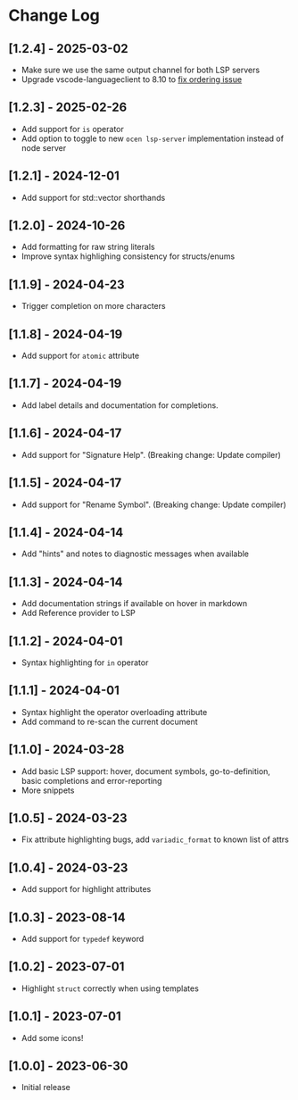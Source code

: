 # Change Log

## [1.2.4] - 2025-03-02

- Make sure we use the same output channel for both LSP servers
- Upgrade vscode-languageclient to 8.10 to [fix ordering issue](https://github.com/microsoft/vscode-languageserver-node/issues/1184)

## [1.2.3] - 2025-02-26

- Add support for `is` operator
- Add option to toggle to new `ocen lsp-server` implementation instead of node server

## [1.2.1] - 2024-12-01

- Add support for std::vector shorthands

## [1.2.0] - 2024-10-26

- Add formatting for raw string literals
- Improve syntax highlighing consistency for structs/enums

## [1.1.9] - 2024-04-23

- Trigger completion on more characters

## [1.1.8] - 2024-04-19

- Add support for `atomic` attribute

## [1.1.7] - 2024-04-19

- Add label details and documentation for completions.

## [1.1.6] - 2024-04-17

- Add support for "Signature Help". (Breaking change: Update compiler)

## [1.1.5] - 2024-04-17

- Add support for "Rename Symbol". (Breaking change: Update compiler)

## [1.1.4] - 2024-04-14

- Add "hints" and notes to diagnostic messages when available

## [1.1.3] - 2024-04-14

- Add documentation strings if available on hover in markdown
- Add Reference provider to LSP

## [1.1.2] - 2024-04-01

- Syntax highlighting for `in` operator

## [1.1.1] - 2024-04-01

- Syntax highlight the operator overloading attribute
- Add command to re-scan the current document

## [1.1.0] - 2024-03-28

- Add basic LSP support: hover, document symbols, go-to-definition, basic completions and error-reporting
- More snippets

## [1.0.5] - 2024-03-23

- Fix attribute highlighting bugs, add `variadic_format` to known list of attrs

## [1.0.4] - 2024-03-23

- Add support for highlight attributes

## [1.0.3] - 2023-08-14

- Add support for `typedef` keyword

## [1.0.2] - 2023-07-01

- Highlight `struct` correctly when using templates

## [1.0.1] - 2023-07-01

- Add some icons!

## [1.0.0] - 2023-06-30

- Initial release